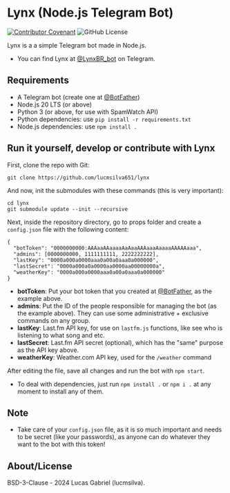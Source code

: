 # Lynx (Node.js Telegram Bot)
[![Contributor Covenant](https://img.shields.io/badge/Contributor%20Covenant-2.1-4baaaa.svg)](CODE_OF_CONDUCT.md)
![GitHub License](https://img.shields.io/github/license/lucmsilva651/lynx)


Lynx is a a simple Telegram bot made in Node.js.
 - You can find Lynx at [@LynxBR_bot](https://t.me/LynxBR_bot) on Telegram.

## Requirements
 - A Telegram bot (create one at [@BotFather](https://t.me/botfather))
 - Node.js 20 LTS (or above)
 - Python 3 (or above, for use with SpamWatch API)
 - Python dependencies: use ``pip install -r requirements.txt``
 - Node.js dependencies: use ``npm install .``

## Run it yourself, develop or contribute with Lynx
First, clone the repo with Git:
```
git clone https://github.com/lucmsilva651/lynx
```
And now, init the submodules with these commands (this is very important):
```
cd lynx
git submodule update --init --recursive
```
Next, inside the repository directory, go to props folder and create a `config.json` file with the following content:
```
{
  "botToken": "0000000000:AAAaaAAaaaaAaAaaAAAaaaAaaaaAAAAAaaa",
  "admins": [0000000000, 1111111111, 2222222222],
  "lastKey": "0000a000a0000aaa0a00a0aaa0a000000",
  "lastSecret": "0000a000a0a0000aa0000aa00000000a",
  "weatherKey": "0000a000a0000aaa0a00a0aaa0a000000"
}
``` 
- **botToken**: Put your bot token that you created at [@BotFather](https://t.me/botfather), as the example above.
- **admins**: Put the ID of the people responsible for managing the bot (as the example above). They can use some administrative + exclusive commands on any group.
- **lastKey**: Last.fm API key, for use on `lastfm.js` functions, like see who is listening to what song and etc.
- **lastSecret**: Last.fm API secret (optional), which has the "same" purpose as the API key above.
- **weatherKey**: Weather.com API key, used for the `/weather` command

After editing the file, save all changes and run the bot with ``npm start``.
- To deal with dependencies, just run ``npm install .`` or ``npm i .`` at any moment to install any of them.

## Note
- Take care of your ``config.json`` file, as it is so much important and needs to be secret (like your passwords), as anyone can do whatever they want to the bot with this token!

## About/License
BSD-3-Clause - 2024 Lucas Gabriel (lucmsilva).
